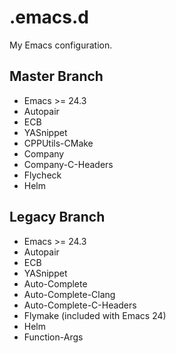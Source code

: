 # .emacs.d
My Emacs configuration.

Master Branch
----------------
- Emacs >= 24.3
- Autopair
- ECB
- YASnippet
- CPPUtils-CMake
- Company
- Company-C-Headers
- Flycheck
- Helm

Legacy Branch
---------------
- Emacs >= 24.3
- Autopair
- ECB
- YASnippet
- Auto-Complete
- Auto-Complete-Clang
- Auto-Complete-C-Headers
- Flymake (included with Emacs 24)
- Helm
- Function-Args
